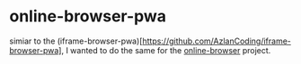 # online-browser-pwa
simiar to the (iframe-browser-pwa)[https://github.com/AzlanCoding/iframe-browser-pwa], I wanted to do the same for the [online-browser](https://github.com/AzlanCoding/online-browser) project.
